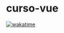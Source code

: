 # curso-vue

[![wakatime](https://wakatime.com/badge/github/caarlos1/curso-vue.svg)](https://wakatime.com/badge/github/caarlos1/curso-vue)
